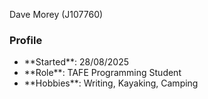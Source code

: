 Dave Morey (J107760)

### Profile
- \*\*Started\*\*: 28/08/2025
- \*\*Role\*\*: TAFE Programming Student
- \*\*Hobbies\*\*: Writing, Kayaking, Camping



